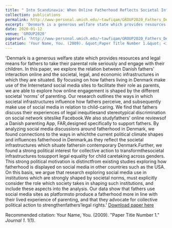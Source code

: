 ```yaml
---
title: " Into Scandinavia: When Online Fatherhood Reflects Societal Infrastructures"
collection: publications
permalink: http://www-personal.umich.edu/~tawfiqam/GROUP2020_Fathers_Denmark.pdf
excerpt: 'Denmark is a generous welfare state which provides resources and legal means for fathers to take their parental role seriously and engage with their children. In this paper, we explore the relation between Danish fathers’ interaction online and the societal, legal, and economic infrastructures in which they are situated. By focusing on  how  fathers living  in  Denmark make  use  of  the  Internetand  social  media  sites  to  facilitate  their  role  as parents, we are able to explore how online engagement is shaped by the different societal ‘norms’ of parenting. Our  research  outlines  the  ways  in  which  societal  infrastructures  influence  how  fathers  perceive,  and subsequently make use of social media in relation to child-caring. We find that fathers discuss their experiences of legal inequitiesand stereotypical discrimination on social network siteslike Facebook.We also studyfathers’ online reviewsof a Danish parenting App, FAR,designed specifically to support fathers. By analyzing social media  discussions  around  fatherhood  in  Denmark,  we found  connections  to  the  ways  in  whichthe  current political climate shapes and influences fatherhood in Denmark,as they reflect the societal infrastructures which situate fathersin contemporary Denmark.Further, we found a strong political interest for collective action to transformthesocietal infrastructures tosupport legal equality for child caretaking across genders. This strong political motivation is distinctfrom existing studies exploring how fatherhood is displayed on social media in other countries such as the USA. On this basis, we argue that research exploring social media use in institutions which are strongly shaped by societal norms, must explicitly consider the role which society takes in shaping such institutions, and include these aspects into the analysis. Our data show that fathers use social media sites as  platformsto  produce  a  fatherhood  more  in  line  with  their  lived  experience  of  parenting,  and  that  they advocate for collective political action to strengthenfathers’legal rights.'
date: 2020-01-12
venue: 'GROUP2020'
paperurl: 'http://www-personal.umich.edu/~tawfiqam/GROUP2020_Fathers_Denmark.pdf'
citation: 'Your Name, You. (2009). &quot;Paper Title Number 1.&quot; <i>Journal 1</i>. 1(1).'
---
```

'Denmark is a generous welfare state which provides resources and legal means for fathers to take their parental role seriously and engage with their children. In this paper, we explore the relation between Danish fathers’ interaction online and the societal, legal, and economic infrastructures in which they are situated. By focusing on  how  fathers living  in  Denmark make  use  of  the  Internetand  social  media  sites  to  facilitate  their  role  as parents, we are able to explore how online engagement is shaped by the different societal ‘norms’ of parenting. Our  research  outlines  the  ways  in  which  societal  infrastructures  influence  how  fathers  perceive,  and subsequently make use of social media in relation to child-caring. We find that fathers discuss their experiences of legal inequitiesand stereotypical discrimination on social network siteslike Facebook.We also studyfathers’ online reviewsof a Danish parenting App, FAR,designed specifically to support fathers. By analyzing social media  discussions  around  fatherhood  in  Denmark,  we found  connections  to  the  ways  in  whichthe  current political climate shapes and influences fatherhood in Denmark,as they reflect the societal infrastructures which situate fathersin contemporary Denmark.Further, we found a strong political interest for collective action to transformthesocietal infrastructures tosupport legal equality for child caretaking across genders. This strong political motivation is distinctfrom existing studies exploring how fatherhood is displayed on social media in other countries such as the USA. On this basis, we argue that research exploring social media use in institutions which are strongly shaped by societal norms, must explicitly consider the role which society takes in shaping such institutions, and include these aspects into the analysis. Our data show that fathers use social media sites as  platformsto  produce  a  fatherhood  more  in  line  with  their  lived  experience  of  parenting,  and  that  they advocate for collective political action to strengthenfathers’legal rights.'
[Download paper here](http://www-personal.umich.edu/~tawfiqam/GROUP2020_Fathers_Denmark.pdf)

Recommended citation: Your Name, You. (2009). "Paper Title Number 1." <i>Journal 1</i>. 1(1).